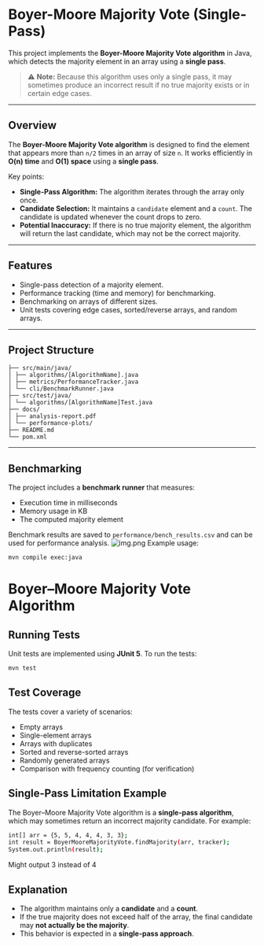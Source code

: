 # Boyer-Moore Majority Vote (Single-Pass)

This project implements the **Boyer-Moore Majority Vote algorithm** in Java, which detects the majority element in an array using a **single pass**.

> ⚠️ **Note:** Because this algorithm uses only a single pass, it may sometimes produce an incorrect result if no true majority exists or in certain edge cases.

---

## Overview

The **Boyer-Moore Majority Vote algorithm** is designed to find the element that appears more than `n/2` times in an array of size `n`. It works efficiently in **O(n) time** and **O(1) space** using a **single pass**.

Key points:

- **Single-Pass Algorithm:** The algorithm iterates through the array only once.
- **Candidate Selection:** It maintains a `candidate` element and a `count`. The candidate is updated whenever the count drops to zero.
- **Potential Inaccuracy:** If there is no true majority element, the algorithm will return the last candidate, which may not be the correct majority.

---

## Features

- Single-pass detection of a majority element.
- Performance tracking (time and memory) for benchmarking.
- Benchmarking on arrays of different sizes.
- Unit tests covering edge cases, sorted/reverse arrays, and random arrays.

---

## Project Structure
```
├── src/main/java/ 
│ ├── algorithms/[AlgorithmName].java
│ ├── metrics/PerformanceTracker.java
│ └── cli/BenchmarkRunner.java
├── src/test/java/
│ └── algorithms/[AlgorithmName]Test.java
├── docs/
│ ├── analysis-report.pdf
│ └── performance-plots/
├── README.md
└── pom.xml
```


---

## Benchmarking

The project includes a **benchmark runner** that measures:

- Execution time in milliseconds
- Memory usage in KB
- The computed majority element

Benchmark results are saved to `performance/bench_results.csv` and can be used for performance analysis.
![img.png](../Boyer-Moore/img.png)
Example usage:

```bash
mvn compile exec:java
```

# Boyer–Moore Majority Vote Algorithm

## Running Tests

Unit tests are implemented using **JUnit 5**. To run the tests:

```bash
mvn test
```
## Test Coverage

The tests cover a variety of scenarios:

- Empty arrays
- Single-element arrays
- Arrays with duplicates
- Sorted and reverse-sorted arrays
- Randomly generated arrays
- Comparison with frequency counting (for verification)

## Single-Pass Limitation Example

The Boyer–Moore Majority Vote algorithm is a **single-pass algorithm**,  
which may sometimes return an incorrect majority candidate. For example:
```bash
int[] arr = {5, 5, 4, 4, 4, 3, 3};
int result = BoyerMooreMajorityVote.findMajority(arr, tracker);
System.out.println(result);
```
Might output 3 instead of 4

## Explanation

- The algorithm maintains only a **candidate** and a **count**.
- If the true majority does not exceed half of the array, the final candidate may **not actually be the majority**.
- This behavior is expected in a **single-pass approach**.


